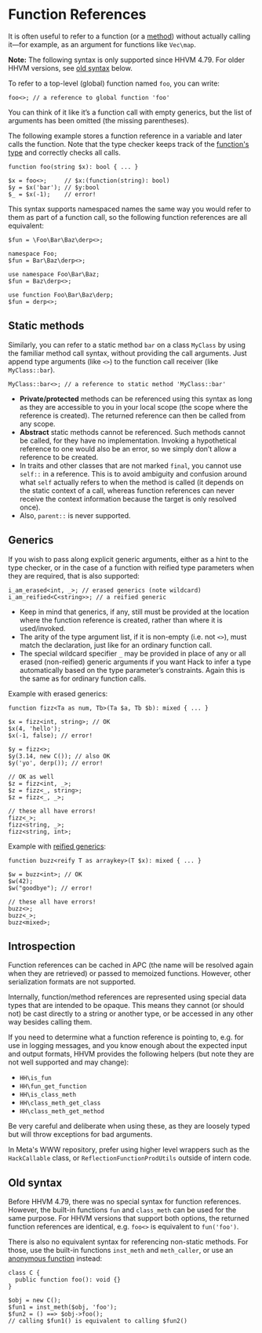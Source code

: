 # Function References

It is often useful to refer to a function
(or a [method](/hack/classes/methods))
without actually calling it&mdash;for example,
as an argument for functions like `Vec\map`.

**Note:** The following syntax is only supported since HHVM 4.79. For older HHVM
versions, see [old syntax](#old-syntax) below.

To refer to a top-level (global) function named `foo`, you can write:

```hack no-extract
foo<>; // a reference to global function 'foo'
```

You can think of it like it’s a function call with empty generics, but the list
of arguments has been omitted (the missing parentheses).

The following example stores a function reference in a variable and later calls
the function. Note that the type checker keeps track of the
[function's type](/hack/built-in-types/function)
and correctly checks all calls.

```hack no-extract
function foo(string $x): bool { ... }

$x = foo<>;     // $x:(function(string): bool)
$y = $x('bar'); // $y:bool
$_ = $x(-1);    // error!
```

This syntax supports namespaced names the same way you would refer to them as
part of a function call, so the following function references are all
equivalent:

```hack no-extract
$fun = \Foo\Bar\Baz\derp<>;
```

```hack no-extract
namespace Foo;
$fun = Bar\Baz\derp<>;
```

```hack no-extract
use namespace Foo\Bar\Baz;
$fun = Baz\derp<>;
```

```hack no-extract
use function Foo\Bar\Baz\derp;
$fun = derp<>;
```

## Static methods

Similarly, you can refer to a static method `bar` on a class `MyClass` by using
the familiar method call syntax, without providing the call arguments. Just
append type arguments (like `<>`) to the function call receiver
(like `MyClass::bar`).

```hack no-extract
MyClass::bar<>; // a reference to static method 'MyClass::bar'
```

- **Private/protected** methods can be referenced using this syntax as long as
  they are accessible to you in your local scope (the scope where the reference
  is created). The returned reference can then be called from any scope.
- **Abstract** static methods cannot be referenced. Such methods cannot be
  called, for they have no implementation. Invoking a hypothetical reference to
  one would also be an error, so we simply don’t allow a reference to be
  created.
- In traits and other classes that are not marked `final`, you cannot use
  `self::` in a reference. This is to avoid ambiguity and confusion around what
  `self` actually refers to when the method is called (it depends on the static
  context of a call, whereas function references can never receive the context
  information because the target is only resolved once).
- Also, `parent::` is never supported.

## Generics

If you wish to pass along explicit generic arguments, either as a hint to the
type checker, or in the case of a function with reified type parameters when
they are required, that is also supported:

```hack no-extract
i_am_erased<int, _>; // erased generics (note wildcard)
i_am_reified<C<string>>; // a reified generic
```

- Keep in mind that generics, if any, still must be provided at the location
  where the function reference is created, rather than where it is used/invoked.
- The arity of the type argument list, if it is non-empty (i.e. not `<>`), must
  match the declaration, just like for an ordinary function call.
- The special wildcard specifier `_` may be provided in place of any or all
  erased (non-reified) generic arguments if you want Hack to infer a type
  automatically based on the type parameter’s constraints. Again this is the
  same as for ordinary function calls.

Example with erased generics:

```hack no-extract
function fizz<Ta as num, Tb>(Ta $a, Tb $b): mixed { ... }

$x = fizz<int, string>; // OK
$x(4, 'hello');
$x(-1, false); // error!

$y = fizz<>;
$y(3.14, new C()); // also OK
$y('yo', derp()); // error!

// OK as well
$z = fizz<int, _>;
$z = fizz<_, string>;
$z = fizz<_, _>;

// these all have errors!
fizz<_>;
fizz<string, _>;
fizz<string, int>;
```

Example with [reified generics](/hack/generics/reified-generics):

```hack no-extract
function buzz<reify T as arraykey>(T $x): mixed { ... }

$w = buzz<int>; // OK
$w(42);
$w("goodbye"); // error!

// these all have errors!
buzz<>;
buzz<_>;
buzz<mixed>;
```

## Introspection

Function references can be cached in APC (the name will be resolved again when
they are retrieved) or passed to memoized functions. However, other
serialization formats are not supported.

Internally, function/method references are represented using special data types
that are intended to be opaque. This means they cannot (or should not) be cast
directly to a string or another type, or be accessed in any other way besides
calling them.

If you need to determine what a function reference is pointing to, e.g. for
use in logging messages, and you know enough about the expected input and
output formats, HHVM provides the following helpers (but note they are not
well supported and may change):

* `HH\is_fun`
* `HH\fun_get_function`
* `HH\is_class_meth`
* `HH\class_meth_get_class`
* `HH\class_meth_get_method`

Be very careful and deliberate when using these, as they are loosely typed but
will throw exceptions for bad arguments.

<span data-nosnippet class="fbOnly fbIcon">In Meta's WWW repository, prefer using higher
level wrappers such as the `HackCallable` class, or `ReflectionFunctionProdUtils` outside
of intern code.</span>

## Old syntax

Before HHVM 4.79, there was no special syntax for function references. However,
the built-in functions `fun` and `class_meth` can be used for the same purpose.
For HHVM versions that support both options, the returned function references
are identical, e.g. `foo<>` is equivalent to `fun('foo')`.

There is also no equivalent syntax for referencing non-static methods. For
those, use the built-in functions `inst_meth` and `meth_caller`, or use an
[anonymous function](/hack/functions/anonymous-functions) instead:

```hack no-extract
class C {
  public function foo(): void {}
}

$obj = new C();
$fun1 = inst_meth($obj, 'foo');
$fun2 = () ==> $obj->foo();
// calling $fun1() is equivalent to calling $fun2()
```
